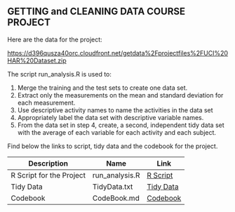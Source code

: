 ## GETTING and CLEANING DATA COURSE PROJECT 

Here are the data for the project:

https://d396qusza40orc.cloudfront.net/getdata%2Fprojectfiles%2FUCI%20HAR%20Dataset.zip

The script run_analysis.R is used to:

1.	Merge the training and the test sets to create one data set.
2.	Extract only the measurements on the mean and standard deviation for each measurement. 
3.	Use descriptive activity names to name the activities in the data set
4.	Appropriately label the data set with descriptive variable names. 
5.	From the data set in step 4, create, a second, independent tidy data set with the average of each variable for each activity and each subject.

Find below the links to script, tidy data and the codebook for the project.

|Description|Name|Link|
|---|---|---|
|R Script for the Project|run_analysis.R|[R Script](https://github.com/hairsprayq/Data_Science_Specialization/blob/6d7c9f4bace35a1cb9f1e4fdab8a95750a623310/3-%20Getting%20and%20Cleaning%20Data/run_analysis.R)|
|Tidy Data|TidyData.txt|[Tidy Data]()|
|Codebook|CodeBook.md|[Codebook]()|



